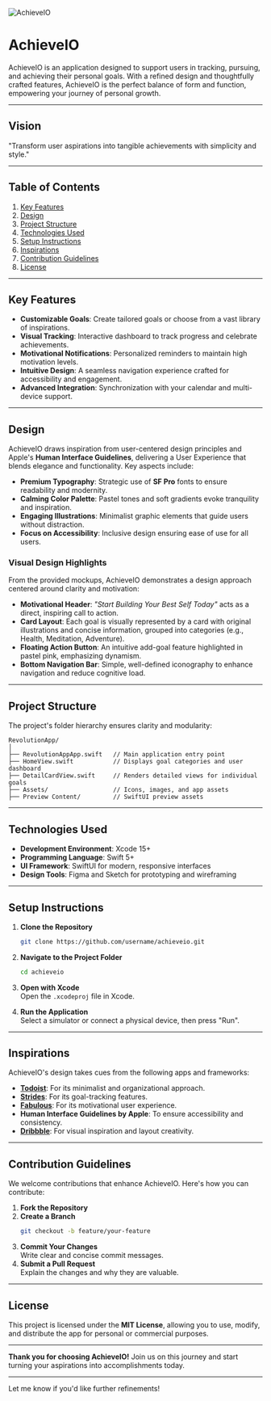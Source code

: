 
![AchieveIO](https://github.com/user-attachments/assets/6935d1f9-36e7-437d-9d80-1b8746eb324f)

# AchieveIO

AchieveIO is an application designed to support users in tracking, pursuing, and achieving their personal goals. With a refined design and thoughtfully crafted features, AchieveIO is the perfect balance of form and function, empowering your journey of personal growth.

---

## **Vision**

"Transform user aspirations into tangible achievements with simplicity and style."

---

## **Table of Contents**

1. [Key Features](#key-features)  
2. [Design](#design)  
3. [Project Structure](#project-structure)  
4. [Technologies Used](#technologies-used)  
5. [Setup Instructions](#setup-instructions)  
6. [Inspirations](#inspirations)  
7. [Contribution Guidelines](#contribution-guidelines)  
8. [License](#license)  

---

## **Key Features**

- **Customizable Goals**: Create tailored goals or choose from a vast library of inspirations.  
- **Visual Tracking**: Interactive dashboard to track progress and celebrate achievements.  
- **Motivational Notifications**: Personalized reminders to maintain high motivation levels.  
- **Intuitive Design**: A seamless navigation experience crafted for accessibility and engagement.  
- **Advanced Integration**: Synchronization with your calendar and multi-device support.  

---

## **Design**

AchieveIO draws inspiration from user-centered design principles and Apple's **Human Interface Guidelines**, delivering a User Experience that blends elegance and functionality. Key aspects include:

- **Premium Typography**: Strategic use of **SF Pro** fonts to ensure readability and modernity.  
- **Calming Color Palette**: Pastel tones and soft gradients evoke tranquility and inspiration.  
- **Engaging Illustrations**: Minimalist graphic elements that guide users without distraction.  
- **Focus on Accessibility**: Inclusive design ensuring ease of use for all users.

### **Visual Design Highlights**

From the provided mockups, AchieveIO demonstrates a design approach centered around clarity and motivation:

- **Motivational Header**: *"Start Building Your Best Self Today"* acts as a direct, inspiring call to action.  
- **Card Layout**: Each goal is visually represented by a card with original illustrations and concise information, grouped into categories (e.g., Health, Meditation, Adventure).  
- **Floating Action Button**: An intuitive add-goal feature highlighted in pastel pink, emphasizing dynamism.  
- **Bottom Navigation Bar**: Simple, well-defined iconography to enhance navigation and reduce cognitive load.

---

## **Project Structure**

The project's folder hierarchy ensures clarity and modularity:  

```
RevolutionApp/
│
├── RevolutionAppApp.swift   // Main application entry point
├── HomeView.swift           // Displays goal categories and user dashboard
├── DetailCardView.swift     // Renders detailed views for individual goals
├── Assets/                  // Icons, images, and app assets
├── Preview Content/         // SwiftUI preview assets
```

---

## **Technologies Used**

- **Development Environment**: Xcode 15+  
- **Programming Language**: Swift 5+  
- **UI Framework**: SwiftUI for modern, responsive interfaces  
- **Design Tools**: Figma and Sketch for prototyping and wireframing  

---

## **Setup Instructions**

1. **Clone the Repository**
   ```bash
   git clone https://github.com/username/achieveio.git
   ```
2. **Navigate to the Project Folder**  
   ```bash
   cd achieveio
   ```
3. **Open with Xcode**  
   Open the `.xcodeproj` file in Xcode.  

4. **Run the Application**  
   Select a simulator or connect a physical device, then press "Run".  

---

## **Inspirations**

AchieveIO's design takes cues from the following apps and frameworks:  

- **[Todoist](https://todoist.com/)**: For its minimalist and organizational approach.  
- **[Strides](https://www.stridesapp.com/)**: For its goal-tracking features.  
- **[Fabulous](https://www.thefabulous.co/)**: For its motivational user experience.  
- **Human Interface Guidelines by Apple**: To ensure accessibility and consistency.  
- **[Dribbble](https://dribbble.com/)**: For visual inspiration and layout creativity.  

---

## **Contribution Guidelines**

We welcome contributions that enhance AchieveIO. Here's how you can contribute:  

1. **Fork the Repository**  
2. **Create a Branch**  
   ```bash
   git checkout -b feature/your-feature
   ```
3. **Commit Your Changes**  
   Write clear and concise commit messages.  
4. **Submit a Pull Request**  
   Explain the changes and why they are valuable.  

---

## **License**

This project is licensed under the **MIT License**, allowing you to use, modify, and distribute the app for personal or commercial purposes.  

---

**Thank you for choosing AchieveIO!** Join us on this journey and start turning your aspirations into accomplishments today.  

--- 

Let me know if you'd like further refinements!
